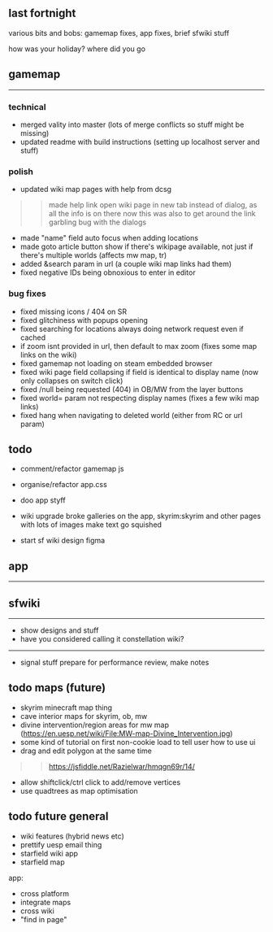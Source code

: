 ## last fortnight

various bits and bobs: gamemap fixes, app fixes, brief sfwiki stuff

how was your holiday? where did you go

## gamemap
-------------------------------------------------------------
### technical
- merged vality into master (lots of merge conflicts so stuff might be missing)
- updated readme with build instructions (setting up localhost server and stuff)

### polish
- updated wiki map pages with help from dcsg
>> made help link open wiki page in new tab instead of dialog, as all the info is on there now
>> this was also to get around the link garbling bug with the dialogs
- made "name" field auto focus when adding locations
- made goto article button show if there's wikipage available, not just if there's multiple worlds (affects mw map, tr)
- added &search param in url (a couple wiki map links had them)
- fixed negative IDs being obnoxious to enter in editor

### bug fixes
- fixed missing icons / 404 on SR
- fixed glitchiness with popups opening
- fixed searching for locations always doing network request even if cached
- if zoom isnt provided in url, then default to max zoom (fixes some map links on the wiki)
- fixed gamemap not loading on steam embedded browser
- fixed wiki page field collapsing if field is identical to display name (now only collapses on switch click)
- fixed /null being requested (404) in OB/MW from the layer buttons
- fixed world= param not respecting display names (fixes a few wiki map links)
- fixed hang when navigating to deleted world (either from RC or url param)

## todo

- comment/refactor gamemap js
- organise/refactor app.css

- doo app styff
- wiki upgrade broke galleries on the app, skyrim:skyrim and other pages with lots of images make text go squished

- start sf wiki design figma

## app
---------------------------------------------------------------



## sfwiki
---------------------------------------------------------------

- show designs and stuff
- have you considered calling it constellation wiki?

----------------------------------------------------------------
- signal stuff
prepare for performance review, make notes
## todo maps (future)
- skyrim minecraft map thing
- cave interior maps for skyrim, ob, mw
- divine intervention/region areas for mw map (https://en.uesp.net/wiki/File:MW-map-Divine_Intervention.jpg)
- some kind of tutorial on first non-cookie load to tell user how to use ui
- drag and edit polygon at the same time
>> https://jsfiddle.net/Razielwar/hmqgn69r/14/
- allow shiftclick/ctrl click to add/remove vertices
- use quadtrees as map optimisation

## todo future general
- wiki features (hybrid news etc)
- prettify uesp email thing
- starfield wiki app
- starfield map

app:
- cross platform
- integrate maps
- cross wiki
- "find in page"